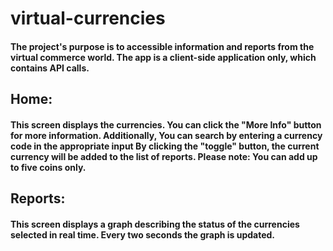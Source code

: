 ﻿# virtual-currencies
#### The project's purpose is to accessible information and reports from the virtual commerce world.                                      The app is a client-side application only, which contains API calls.
## Home:
#### This screen displays the currencies. You can click the "More Info" button for more information.                             Additionally, You can search by entering a currency code in the appropriate input By clicking the "toggle" button, the current currency will be added to the list of reports.                                                                                                  Please note: You can add up to five coins only.
## Reports:
#### This screen displays a graph describing the status of the currencies selected in real time.                                        Every two seconds the graph is updated.

